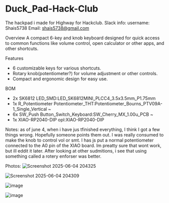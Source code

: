 # Duck_Pad-Hack-Club
The hackpad i made for Highway for Hackclub. 
Slack info:
username: Shais5738
Email: shais5738@gmail.com

Overview
A compact 6-key and knob keyboard designed for quick access to common functions like volume control, open calculator or other apps, and other shortcuts.

Features
- 6 customizable keys for various shortcuts.
- Rotary knob(potentiometer?) for volume adjustment or other controls.
- Compact and ergonomic design for easy use.

BOM

- 2x	SK6812				LED_SMD:LED_SK6812MINI_PLCC4_3.5x3.5mm_P1.75mm
- 1x	R_Potentiometer				Potentiometer_THT:Potentiometer_Bourns_PTV09A-1_Single_Vertical	~
- 6x	SW_Push				Button_Switch_Keyboard:SW_Cherry_MX_1.00u_PCB	~
- 1x	XIAO-RP2040-DIP				opl:XIAO-RP2040-DIP

Notes:
as of june 4, when i have jus tfinished everything, I think I got a few things wrong. Hopefully someone points them out. I was really consumed to make the knob to control vol or smt. I has js put a normal potentiometer connected to the A0 pin of the XIAO board. Im preatty sure that wont work, but ill eddit it later. After looking at other sudmitions, i see that using something called a rotery enforser was better.

Photos:
![Screenshot 2025-06-04 204325](https://github.com/user-attachments/assets/5e35dd14-8a71-498f-ab81-c59b0b3ffa6d)

![Screenshot 2025-06-04 204309](https://github.com/user-attachments/assets/54329918-3b57-4dd3-a0ab-41e53037662a)

![image](https://github.com/user-attachments/assets/fbccbb4c-be82-4ff6-b2d0-c6defa4aafeb)

![image](https://github.com/user-attachments/assets/1e69aea0-541e-4f63-81c0-593896a06e04)




